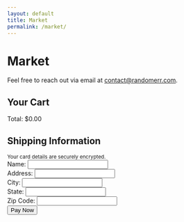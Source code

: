 ```yaml
---
layout: default
title: Market
permalink: /market/
---
```


# Market

Feel free to reach out via email at [contact@randomerr.com](mailto:contact@randomerr.com).




<title>Checkout</title>
<link rel="stylesheet" href="{{ site.baseurl }}/assets/css/checkout.css" />
<link rel="stylesheet" href="{{ site.baseurl }}/assets/css/stripe.css" />

<body>
<main class="checkout-container">
<section id="cart-summary">
<h2>Your Cart</h2>
<div id="cart-items">
<!-- Cart items will be dynamically populated here -->
</div>
<div class="checkout-summary">
<div id="cart-total">Total: $0.00</div>
</div>
</section>

<section id="shipping-info">
<h2>Shipping Information</h2>
<form id="payment-form" aria-label="Payment Form">
<div id="card-element" class="card-input"></div>
<small id="card-help" class="form-text">Your card details are securely encrypted.</small>
<div id="card-errors" role="alert" aria-live="polite"></div>
<div id="spinner" class="spinner hidden" aria-hidden="true"></div>
<div class="form-group">
<label for="name">Name:</label>
<input type="text" id="name" name="name" required />
</div>
<div class="form-group">
<label for="address">Address:</label>
<input type="text" id="address" name="address" required />
</div>
<div class="form-group">
<label for="city">City:</label>
<input type="text" id="city" name="city" required />
</div>
<div class="form-group">
<label for="state">State:</label>
<input type="text" id="state" name="state" required />
</div>
<div class="form-group">
<label for="zip">Zip Code:</label>
<input type="text" id="zip" name="zip" required />
</div>
<button id="submit-button" aria-label="Pay Now">Pay Now</button>
</form>
</section>

<!-- Include Stripe.js before your custom script -->
<script src="https://js.stripe.com/v3/"></script>
<script src="{{ site.baseurl }}/assets/js/combined_checkout.js"></script>
<script src="{{ site.baseurl }}/server/server.js"></script>
</main>
</body>


